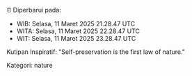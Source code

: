 ⏰ Diperbarui pada:
- WIB: Selasa, 11 Maret 2025 21.28.47 UTC
- WITA: Selasa, 11 Maret 2025 22.28.47 UTC
- WIT: Selasa, 11 Maret 2025 23.28.47 UTC

Kutipan Inspiratif:
"Self-preservation is the first law of nature."


Kategori: nature

